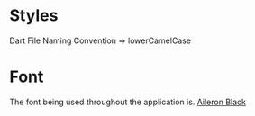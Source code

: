 # Styles
Dart File Naming Convention => lowerCamelCase

# Font
The font being used throughout the application is.
[Aileron Black](https://open-foundry.com/fonts/aileron_black)